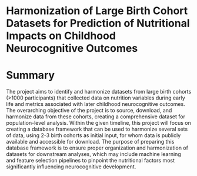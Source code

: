 # Harmonization of Large Birth Cohort Datasets for Prediction of Nutritional Impacts on Childhood Neurocognitive Outcomes
# Summary
The project aims to identify and harmonize datasets from large birth cohorts (>1000 participants) that collected data on nutrition variables during early life and metrics associated with later childhood neurocognitive outcomes. The overarching objective of the project is to source,
download, and harmonize data from these cohorts, creating a comprehensive dataset for
population-level analysis. Within the given timeline, this project will focus on creating a
database framework that can be used to harmonize several sets of data, using 2-3 birth cohorts as initial input, for whom data is publicly available and accessible for download. The purpose of
preparing this database framework is to ensure proper organization and harmonization of datasets for downstream analyses, which may include machine learning and feature selection pipelines to pinpoint the nutritional factors most significantly influencing neurocognitive development.
